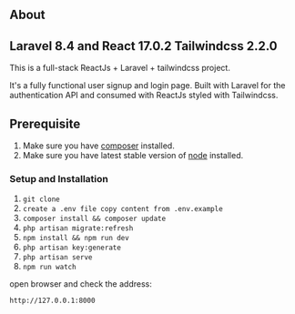
## About 

## Laravel 8.4 and React 17.0.2 Tailwindcss 2.2.0

This is a full-stack ReactJs + Laravel + tailwindcss project.

It's a fully functional user signup and login page. Built with Laravel for the authentication API and consumed with ReactJs styled with Tailwindcss.

## Prerequisite

1. Make sure you have [composer](https://getcomposer.org/download/) installed.
2. Make sure you have latest stable version of [node](https://nodejs.org/en/download/) installed.

### Setup and Installation

1. `git clone`
2. `create a .env file copy content from .env.example`
3. `composer install && composer update`
4. `php artisan migrate:refresh`
5. `npm install && npm run dev`
6. `php artisan key:generate`
7. `php artisan serve`
8. `npm run watch`

open browser and check the address:

`http://127.0.0.1:8000`
